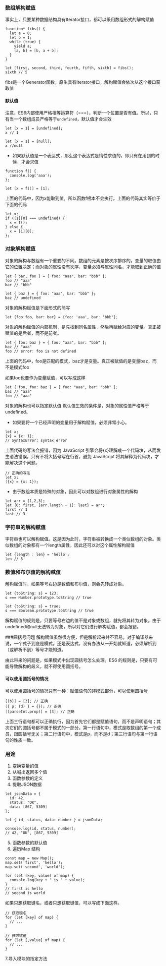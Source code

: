 ### 数组解构赋值

事实上，只要某种数据结构具有Iterator接口，都可以采用数组形式的解构赋值
```
function* fibs() {
  let a = 0;
  let b = 1;
  while (true) {
    yield a;
    [a, b] = [b, a + b];
  }
}

let [first, second, third, fourth, fifth, sixth] = fibs();
sixth // 5
```
fibs是一个Generator函数，原生具有Iterator接口，解构赋值会依次从这个接口获取值

#### 默认值

注意，ES6内部使用严格相等运算符（===），判断一个位置是否有值。所以，只有当一个数组成员严格等于`undefined`，默认值才会生效
```
let [x = 1] = [undefined];
x // 1

let [x = 1] = [null];
x //null
```
* 如果默认值是一个表达式，那么这个表达式是惰性求值的，即只有在用到的时候，才会求值
```
function f() {
  console.log('aaa');
};

let [x = f()] = [1];
```
上面的代码中，因为x能取到值，所以函数f根本不会执行。上面的代码其实等价于下面的代码
```
let x;
if ([1][0] === undefined) {
  x = f();
} else {
  x = [1][0];
};
```
### 对象解构赋值

对象的解构与数组有一个重要的不同。数组的元素是按次序排序的，变量的取值由它的位置决定；而对象的属性没有次序，变量必须与属性同名，才能取到正确的值
```
let { bar, foo } = { foo: "aaa", bar: "bbb" };
foo // "aaa"
bar // "bbb"

let { baz } = { foo: "aaa", bar: "bbb" };
baz // undefined
```
对象的解构赋值是下面形式的简写
```
let {foo:foo, bar: bar} = {foo: 'aaa', bar: 'bbb'};
```
对象的解构赋值的内部机制，是先找到同名属性，然后再赋给对应的变量。真正被赋值的是后者，而不是前者。
```
let { foo: baz } = { foo: "aaa", bar: "bbb" };
baz // "aaa"
foo // error: foo is not defined
```
上面的代码中，foo是匹配的模式，baz才是变量。真正被赋值的是变量baz，而不是模式foo

如果foo也要作为变量赋值，可以写成这样
```
let { foo, foo: baz } = { foo: "aaa", bar: "bbb" };
baz // "aaa"
foo // "aaa"
```
对象的解构也可以指定默认值
默认值生效的条件是，对象的属性值严格等于undefined。

* 如果要将一个已经声明的变量用于解构赋值，必须非常小心。
```
let x;
{x} = {x: 1};
// SyntaxError: syntax error
```
上面代码的写法会报错，因为 JavaScript 引擎会将{x}理解成一个代码块，从而发生语法错误。只有不将大括号写在行首，避免 JavaScript 将其解释为代码块，才能解决这个问题。
```
// 正确的写法
let x;
({x} = {x: 1});
```
* 由于数组本质是特殊的对象，因此可以对数组进行对象属性的解构
```
let arr = [1,2,3];
let {0: first, [arr.length - 1]: last} = arr;
first // 1
last // 3
```
### 字符串的解构赋值
字符串也可以解构赋值。这是因为此时，字符串被转换成一个类似数组的对象。类似数组的对象都有一个length属性，因此还可以对这个属性解构赋值
```
let {length : len} = 'hello';
len // 5
```

### 数值和布尔值的解构赋值
解构赋值时，如果等号右边是数值和布尔值，则会先转成对象。
```
let {toString: s} = 123;
s === Number.prototype.toString // true

let {toString: s} = true;
s === Boolean.prototype.toString // true
```
解构赋值的规则是，只要等号右边的值不是对象或数组，就先将其转为对象。由于undefined和null无法转为对象，所以对它们进行解构赋值，都会报错。

###圆括号问题
解构赋值虽然很方便，但是解析起来并不容易。对于编译器来说，一个式子到底是模式，还是表达式，没有办法从一开始就知道，必须解析到（或解析不到）等号才能知道。

由此带来的问题是，如果模式中出现圆括号怎么处理。ES6 的规则是，只要有可能导致解构的歧义，就不得使用圆括号。

#### 可以使用圆括号的情况
可以使用圆括号的情况只有一种：赋值语句的非模式部分，可以使用圆括号
```
[(b)] = [3]; // 正确
({ p: (d) } = {}); // 正确
[(parseInt.prop)] = [3]; // 正确
```
上面三行语句都可以正确执行，因为首先它们都是赋值语句，而不是声明语句；其次它们的圆括号都不属于模式的一部分。第一行语句中，模式是取数组的第一个成员，跟圆括号无关；第二行语句中，模式是p，而不是d；第三行语句与第一行语句的性质一致。

### 用途
1. 变换变量的值
2. 从喊出返回多个值
3. 函数参数的定义
4. 提取JSON数据
```
let jsonData = {
  id: 42,
  status: "OK",
  data: [867, 5309]
};

let { id, status, data: number } = jsonData;

console.log(id, status, number);
// 42, "OK", [867, 5309]
```
5. 函数参数的默认值
6. 遍历Map 结构
```
const map = new Map();
map.set('first', 'hello');
map.set('second', 'world');

for (let [key, value] of map) {
  console.log(key + " is " + value);
}
// first is hello
// second is world
```
如果只想获取键名，或者只想获取键值，可以写成下面这样。
```
// 获取键名
for (let [key] of map) {
  // ...
}

// 获取键值
for (let [,value] of map) {
  // ...
}
```
7.导入模块的指定方法
